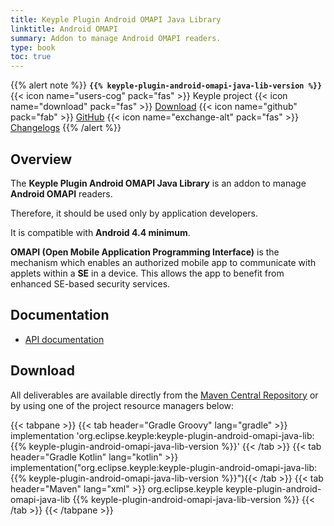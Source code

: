 ```yaml
---
title: Keyple Plugin Android OMAPI Java Library
linktitle: Android OMAPI
summary: Addon to manage Android OMAPI readers.
type: book
toc: true
---
```


{{% alert note %}}
**`{{% keyple-plugin-android-omapi-java-lib-version %}}`**
<span class="component-metadata">{{< icon name="users-cog" pack="fas" >}} Keyple project</span>
<span class="component-metadata">{{< icon name="download" pack="fas" >}} [Download](#download)</span>
<span class="component-metadata">{{< icon name="github" pack="fab" >}} [GitHub](https://github.com/eclipse/keyple-plugin-android-omapi-java-lib/)</span>
<span class="component-metadata">{{< icon name="exchange-alt" pack="fas" >}} [Changelogs](https://github.com/eclipse/keyple-plugin-android-omapi-java-lib/releases/)</span>
{{% /alert %}}

## Overview

The **Keyple Plugin Android OMAPI Java Library** is an addon to manage **Android OMAPI** readers.

Therefore, it should be used only by application developers.

It is compatible with **Android 4.4 minimum**.

**OMAPI (Open Mobile Application Programming Interface)** is the mechanism which enables an authorized mobile app to communicate with applets within a **SE** in a device.
This allows the app to benefit from enhanced SE-based security services.

## Documentation

* [API documentation](https://eclipse.github.io/keyple-plugin-android-omapi-java-lib)

## Download

All deliverables are available directly from the [Maven Central Repository](https://search.maven.org/search?q=a:keyple-plugin-android-omapi-java-lib) or by using one of the project resource managers below:

{{< tabpane >}}
{{< tab header="Gradle Groovy" lang="gradle" >}}
implementation 'org.eclipse.keyple:keyple-plugin-android-omapi-java-lib:{{% keyple-plugin-android-omapi-java-lib-version %}}'
{{< /tab >}}
{{< tab header="Gradle Kotlin" lang="kotlin" >}}
implementation("org.eclipse.keyple:keyple-plugin-android-omapi-java-lib:{{% keyple-plugin-android-omapi-java-lib-version %}}"){{< /tab >}}
{{< tab header="Maven" lang="xml" >}}
<dependency>
  <groupId>org.eclipse.keyple</groupId>
  <artifactId>keyple-plugin-android-omapi-java-lib</artifactId>
  <version>{{% keyple-plugin-android-omapi-java-lib-version %}}</version>
</dependency>
{{< /tab >}}
{{< /tabpane >}}